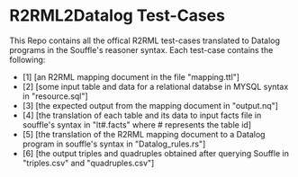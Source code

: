 # R2RML2Datalog Test-Cases

This Repo contains all the offical R2RML test-cases translated to Datalog programs in the Souffle's reasoner syntax. Each test-case contains the following:
- [1] [an R2RML mapping document in the file "mapping.ttl"]
- [2] [some input table and data for a relational databse in MYSQL syntax in "resource.sql"]
- [3] [the expected output from the mapping document in "output.nq"]
- [4] [the translation of each table and its data to input facts file in souffle's syntax in "lt#.facts" where # represents the table id]
- [5] [the translation of the R2RML mapping document to a Datalog program in souffle's syntax in "Datalog_rules.rs"]
- [6] [the output triples and quadruples obtained after querying Souffle in "triples.csv" and "quadruples.csv"]

